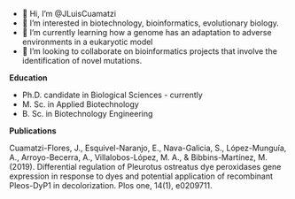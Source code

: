 - 👋 Hi, I’m @JLuisCuamatzi
- 👀 I’m interested in biotechnology, bioinformatics, evolutionary biology.
- 🌱 I’m currently learning how a genome has an adaptation to adverse environments in a eukaryotic model
- 💞️ I’m looking to collaborate on bioinformatics projects that involve the identification of novel mutations.

<b> Education </b>

 * Ph.D. candidate in Biological Sciences - currently
 * M. Sc. in Applied Biotechnology
 * B. Sc. in Biotechnology Engineering
 
 

<b> Publications </b>

Cuamatzi-Flores, J., Esquivel-Naranjo, E., Nava-Galicia, S., López-Munguía, A., Arroyo-Becerra, A., Villalobos-López, M. A., & Bibbins-Martínez, M. (2019). Differential regulation of Pleurotus ostreatus dye peroxidases gene expression in response to dyes and potential application of recombinant Pleos-DyP1 in decolorization. Plos one, 14(1), e0209711.

<!---
JLuisCuamatzi/JLuisCuamatzi is a ✨ special ✨ repository because its `README.md` (this file) appears on your GitHub profile.
You can click the Preview link to take a look at your changes.


--->
